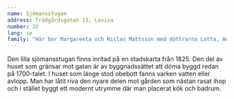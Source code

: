 ```yaml
---
name: Sjömansstugan
address: Trädgårdsgatan 13, Lovisa
number: 32
lang: se
family: "Här bor Margareeta och Niclas Mattsson med döttrarna Lotta, Anna och Lina. Familjen köpte tomten 2008 och började med att bygga en bastu och ett rum på den nedre delen av tomten. Där skulle man bo medan Sjömansstugan renoverades. På den tiden jobbade bägge föräldrarna i Helsingfors och Sjömansstugan skulle främst vara ett veckosluts- och sommarhem.\nEfter några år bestämde sig familjen för att bo i Lovisa på heltid och flyttade in i bastubyggnaden. Men då renoveringen drog ut på tiden köptes en höghuslägenhet i närheten.\n– Det känns som om jag minst femtio gånger sagt att snart är vi klara med allt, säger Margareeta med ett skratt. Men eftersom jag till en viss del vill renovera enligt traditionella metoder har mycket tagit längre tid än jag kunnat tänka mig. Att klä väggarna inomhus med lera var bara ett av flera tidskrävande moment.\nNu hoppas familjen ändå kunna ta Sjömansstugan i användning den här hösten. En del taklister fattas och elarbeten ska ännu utföras.\nFör Margareeta är renoveringen är kär hobby. Annars tar fotbollen en stor del av familjens tid. Pappa Niclas är tränare och alla tre flickor spelar i FC Lovisa."
---
```

Den lilla sjömansstugan finns inritad på en stadskarta från 1825. Den del av huset som gränsar mot gatan är av byggnadssättet att döma byggd redan på 1700-talet. I huset som länge stod obebott fanns varken vatten eller avlopp. Man har låtit riva den nyare delen mot gården som nästan rasat ihop och i stället byggt ett modernt utrymme där man placerat kök och badrum.
